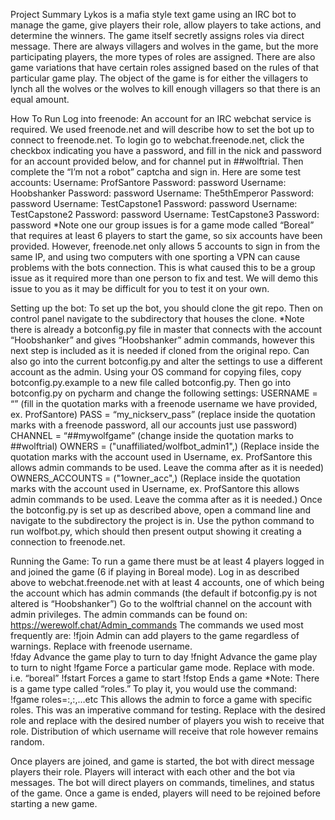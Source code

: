 Project Summary
Lykos is a mafia style text game using an IRC bot to manage the game, give players their role, allow players to take actions, and determine the winners.  The game itself secretly assigns roles via direct message.  There are always villagers and wolves in the game, but the more participating players, the more types of roles are assigned.  There are also game variations that have certain roles assigned based on the rules of that particular game play.  The object of the game is for either the villagers to lynch all the wolves or the wolves to kill enough villagers so that there is an equal amount.  

How To Run
Log into freenode:
An account for an IRC webchat service is required.  We used freenode.net and will describe how to set the bot up to connect to freenode.net. To login go to webchat.freenode.net, click the checkbox indicating you have a password, and fill in the nick and password for an account provided below, and for channel put in ##wolftrial. Then complete the “I’m not a robot” captcha and sign in. 
Here are some test accounts:
Username: ProfSantore
Password: password
Username: Hoobshanker
Password: password
Username: The5thEmperor
Password: password
Username: TestCapstone1
Password: password
Username: TestCapstone2
Password: password
Username: TestCapstone3
Password: password
*Note one our group issues is for a game mode called “Boreal” that requires at least 6 players to start the game, so six accounts have been provided. However, freenode.net only allows 5 accounts to sign in from the same IP, and using two computers with one sporting a VPN can cause problems with the bots connection. This is what caused this to be a group issue as it required more than one person to fix and test. We will demo this issue to you as it may be difficult for you to test it on your own. 

Setting up the bot:
To set up the bot, you should clone the git repo. Then on control panel navigate to the subdirectory that houses the clone. 
*Note there is already a botconfig.py file in master that connects with the account “Hoobshanker” and gives “Hoobshanker” admin commands, however this next step is included as it is needed if cloned from the original repo. Can also go into the current botconfig.py and alter the settings to use a different account as the admin.
Using your OS command for copying files, copy botconfig.py.example to a new file called botconfig.py. Then go into botconfig.py on pycharm and change the following settings:
USERNAME = “” (fill in the quotation marks with a freenode username we have provided, ex. ProfSantore)
PASS = “my_nickserv_pass” (replace inside the quotation marks with a freenode password, all our accounts just use password)
CHANNEL = “##mywolfgame” (change inside the quotation marks to ##wolftrial)
OWNERS = ("unaffiliated/wolfbot_admin1",)  (Replace inside the quotation marks with the account used in Username, ex. ProfSantore this allows admin commands to be used. Leave the comma after as it is needed)
OWNERS_ACCOUNTS = ("1owner_acc",) (Replace inside the quotation marks with the account used in Username, ex. ProfSantore this allows admin commands to be used. Leave the comma after as it is needed.)
Once the botconfig.py is set up as described above, open a command line and navigate to the subdirectory the project is in. Use the python command to run wolfbot.py, which should then present output showing it creating a connection to freenode.net.

Running the Game:
To run a game there must be at least 4 players logged in and joined the game (6 if playing in Boreal mode). 
Log in as described above to webchat.freenode.net with at least 4 accounts, one of which being the account which has admin commands (the default if botconfig.py is not altered is “Hoobshanker”)
Go to the wolftrial channel on the account with admin privileges.  The admin commands can be found on: https://werewolf.chat/Admin_commands  The commands we used most frequently are:
!fjoin <Nick>	Admin can add players to the game regardless of warnings.  Replace <Nick> with freenode username.	
!fday	Advance the game play to turn to day
!fnight	Advance the game play to turn to night
!fgame <game type>	Force a particular game mode. Replace <game type> with mode. i.e. “boreal”
!fstart	Forces a game to start
!fstop	Ends a game
*Note:  There is a game type called “roles.”  To play it, you would use the command:
!fgame roles=<role>:<amount>,<role>:<amount>,…etc 
This allows the admin to force a game with specific roles.  This was an imperative command for testing.  Replace <role> with the desired role and replace <amount> with the desired number of players you wish to receive that role.  Distribution of which username will receive that role however remains random.

Once players are joined, and game is started, the bot with direct message players their role.  Players will interact with each other and the bot via messages.  The bot will direct players on commands, timelines, and status of the game.  Once a game is ended, players will need to be rejoined before starting a new game. 
